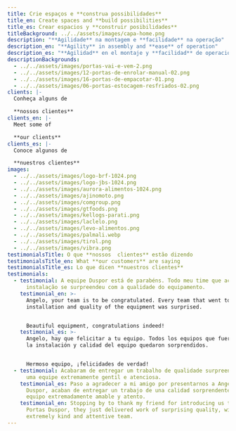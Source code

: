 ```yaml
---
title: Crie espaços e **construa possibilidades**
title_en: Create spaces and **build possibilities**
title_es: Crear espacios y **construir posibilidades**
titleBackground: ../../assets/images/capa-home.png
description: "**Agilidade** na montagem e **facilidade** na operação"
description_en: "**Agility** in assembly and **ease** of operation"
description_es: "**Agilidad** en el montaje y **facilidad** de operación"
descriptionBackgrounds:
  - ../../assets/images/portas-vai-e-vem-2.png
  - ../../assets/images/12-portas-de-enrolar-manual-02.png
  - ../../assets/images/16-portas-de-empacotar-01.png
  - ../../assets/images/06-portas-estocagem-resfriados-02.png
clients: |-
  Conheça alguns de

  **nossos clientes**
clients_en: |-
  Meet some of

  **our clients**
clients_es: |-
  Conoce algunos de 

  **nuestros clientes**
images:
  - ../../assets/images/logo-brf-1024.png
  - ../../assets/images/logo-jbs-1024.png
  - ../../assets/images/aurora-alimentos-1024.png
  - ../../assets/images/ajinomoto.png
  - ../../assets/images/comgroup.png
  - ../../assets/images/gtfoods.png
  - ../../assets/images/kellogs-parati.png
  - ../../assets/images/laclelo.png
  - ../../assets/images/levo-alimentos.png
  - ../../assets/images/palmali.webp
  - ../../assets/images/tirol.png
  - ../../assets/images/vibra.png
testimonialsTitle: O que **nossos  clientes** estão dizendo
testimonialsTitle_en: What **our customers** are saying
testimonialsTitle_es: Lo que dicen **nuestros clientes**
testimonials:
  - testimonial: A equipe Duspor está de parabéns. Todo meu time que acompanhou a
      instalação se surpreendeu com a qualidade do equipamento.
    testimonial_en: >-
      Angelo, your team is to be congratulated. Every team that went to see the
      installation and quality of the equipment was surprised.


      Beautiful equipment, congratulations indeed!
    testimonial_es: >-
      Angelo, hay que felicitar a tu equipo. Todos los equipos que fueron a ver
      la instalación y calidad del equipo quedaron sorprendidos.


      Hermoso equipo, ¡felicidades de verdad!
  - testimonial: Acabaram de entregar um trabalho de qualidade surpreendente, com
      uma equipe extremamente gentil e atenciosa.
    testimonial_es: Paso a agradecer a mi amigo por presentarnos a Angelo das Portas
      Duspor, acaban de entregar un trabajo de una calidad sorprendente, con un
      equipo extremadamente amable y atento.
    testimonial_en: Stopping by to thank my friend for introducing us to Angelo das
      Portas Duspor, they just delivered work of surprising quality, with an
      extremely kind and attentive team.
---
```


